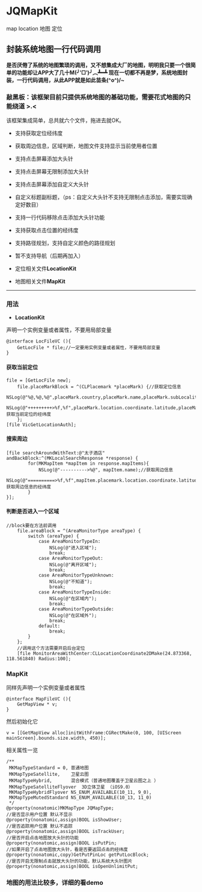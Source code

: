 # JQMapKit
map location 地图 定位

## 封装系统地图一行代码调用

**是否厌倦了系统的地图繁琐的调用，又不想集成大厂的地图，明明我只要一个很简单的功能却让APP大了几十M(╯‵□′)╯︵┻━┻
现在一切都不再是梦，系统地图封装，一行代码调用，从此APP就是如此苗条\(^o^)/~**

### 敲黑板：该框架目前只提供系统地图的基础功能，需要花式地图的只能绕道 >.<

该框架集成简单，总共就六个文件，拖进去就OK。

- 支持获取定位经纬度
- 获取周边信息，区域判断，地图文件支持显示当前使用者位置
- 支持点击屏幕添加大头针 
- 支持点击屏幕无限制添加大头针 
- 支持点击屏幕添加自定义大头针 
- 自定义标题副标题，（ps：自定义大头针不支持无限制点击添加，需要实现确定好数目） 
- 支持一行代码移除点击添加大头针功能 
- 支持获取点击位置的经纬度
- 支持路径规划，支持自定义颜色的路径规划 
- 暂不支持导航（后期再加入）

- 定位相关文件**LocationKit**
- 地图相关文件**MapKit**

***

### 用法
 
- **LocationKit**

声明一个实例变量或者属性，不要用局部变量
```
@interface LocFileVC (){
    GetLocFile * file;//一定要用实例变量或者属性，不要用局部变量
}
```
#### 获取当前定位

```
file = [GetLocFile new];
    file.placeMarkBlock = ^(CLPlacemark *placeMark) {//获取定位信息
        NSLog(@"%@,%@,%@",placeMark.country,placeMark.name,placeMark.subLocality);
        NSLog(@"+++++++++>%f,%f",placeMark.location.coordinate.latitude,placeMark.location.coordinate.longitude);//获取当前定位的经纬度
    };
[file VicGetLocationAuth];
```
#### 搜索周边

```
[file searchAroundWithText:@"太子酒店" andBackBlock:^(MKLocalSearchResponse *response) {
        for(MKMapItem *mapItem in response.mapItems){
            NSLog(@"---------->%@", mapItem.name);//获取周边信息
            NSLog(@"==========>%f,%f",mapItem.placemark.location.coordinate.latitude,mapItem.placemark.location.coordinate.longitude);//获取周边信息的经纬度
        }
}];
```
#### 判断是否进入一个区域
```
//block要在方法前调用
    file.areaBlock = ^(AreaMonitorType areaType) {
        switch (areaType) {
            case AreaMonitorTypeIn:
                NSLog(@"进入区域");
                break;
            case AreaMonitorTypeOut:
                NSLog(@"离开区域");
                break;
            case AreaMonitorTypeUnknown:
                NSLog(@"不知道");
                break;
            case AreaMonitorTypeInside:
                NSLog(@"在区域内");
                break;
            case AreaMonitorTypeOutside:
                NSLog(@"在区域外");
                break;
            default:
                break;
        }
    };
    //调用这个方法需要开启后台定位
    [file MonitorAreaWithCenter:CLLocationCoordinate2DMake(24.873368, 118.561840) Radius:100];
```

### **MapKit**
同样先声明一个实例变量或者属性
```
@interface MapFileVC (){
    GetMapView * v;
}
```

然后初始化它
```
v = [[GetMapView alloc]initWithFrame:CGRectMake(0, 100, [UIScreen mainScreen].bounds.size.width, 450)];
```
相关属性一览
```
/**
 MKMapTypeStandard = 0, 普通地图
 MKMapTypeSatellite,    卫星云图
 MKMapTypeHybrid,       混合模式（普通地图覆盖于卫星云图之上 ）
 MKMapTypeSatelliteFlyover  3D立体卫星 （iOS9.0）
 MKMapTypeHybridFlyover NS_ENUM_AVAILABLE(10_11, 9_0),
 MKMapTypeMutedStandard NS_ENUM_AVAILABLE(10_13, 11_0)
 */
@property(nonatomic)MKMapType JQMapType;
//是否显示用户位置 默认不显示
@property(nonatomic,assign)BOOL isShowUser;
//是否追踪用户位置 默认不追踪
@property(nonatomic,assign)BOOL isTrackUser;
//是否开启点击地图放大头针的功能
@property(nonatomic,assign)BOOL isPutPin;
//如果开启了点击地图放大头针，看是否要返回点击的经纬度
@property(nonatomic,copy)GetPutPinLoc getPutLocBlock;
//是否开启无限制点击就放大头针的功能，默认系统大头针图片
@property(nonatomic,assign)BOOL isOpenUnlimitPut;
```
### 地图的用法比较多，详细的看demo
